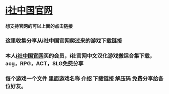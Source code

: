 # <a href="https://m.meng-shi.com">i社中国官网</a> 
#### 想支持官网的可以上面的点击链接
### 这里收集分享从i社中国官网爬过来的游戏下载链接
### 本人<a href="https://m.meng-shi.com/">i社中国官网</a>买的会员，i社官网中文汉化游戏搬运合集下载，acg，RPG，ACT，SLG免费分享
### 每个游戏一个文件  里面游戏名称 介绍 下载链接 解压码  免费分享给各位好友。
